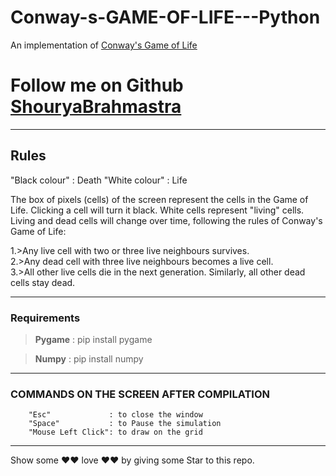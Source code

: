 # Conway-s-GAME-OF-LIFE---Python

An implementation of [Conway's Game of Life](https://en.wikipedia.org/wiki/Conway's_Game_of_Life)

# Follow me on Github [ShouryaBrahmastra](https://github.com/ShouryaBrahmastra)

---

## Rules

"Black colour" : Death
"White colour" : Life

The box of pixels (cells) of the screen represent the cells in the Game of Life. Clicking a cell will turn it black. White cells represent "living" cells. <br>
Living and dead cells will change over time, following the rules of Conway's Game of Life:

1.>Any live cell with two or three live neighbours survives. <br>
2.>Any dead cell with three live neighbours becomes a live cell.  <br>
3.>All other live cells die in the next generation. Similarly, all other dead cells stay dead. <br>

---

### Requirements

> **Pygame** : pip install pygame

> **Numpy** : pip install numpy

---

### COMMANDS ON THE SCREEN AFTER COMPILATION

        "Esc"             : to close the window
        "Space"           : to Pause the simulation
        "Mouse Left Click": to draw on the grid

---

Show some ❤❤ love ❤❤ by giving some Star to this repo.
